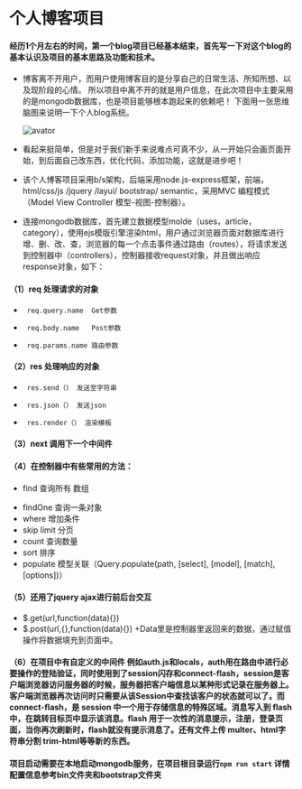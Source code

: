 
# 个人博客项目


#### 经历1个月左右的时间，第一个blog项目已经基本结束，首先写一下对这个blog的基本认识及项目的基本思路及功能和技术。

- 博客离不开用户，而用户使用博客目的是分享自己的日常生活、所知所想、以及现阶段的心情。
所以项目中离不开的就是用户信息，在此次项目中主要采用的是mongodb数据库，也是项目能够根本跑起来的依赖吧！
下面用一张思维脑图来说明一下个人blog系统。
  
  ![avator](./个人博客系统.xmind)
  
 - 看起来挺简单，但是对于我们新手来说难点可真不少，从一开始只会画页面开始，到后面自己改东西，优化代码，添加功能，这就是进步吧！
 - 该个人博客项目采用b/s架构，后端采用node.js-express框架，前端，html/css/js /jquery /layui/ bootstrap/ semantic，采用MVC 编程模式（Model View Controller 模型-视图-控制器）。
 - 连接mongodb数据库，首先建立数据模型molde（uses，article，category），使用ejs模版引擎渲染html，用户通过浏览器页面对数据库进行增、删、改、查，浏览器的每一个点击事件通过路由（routes），将请求发送到控制器中（controllers），控制器接收request对象，并且做出响应response对象，如下：
 #### （1）req 处理请求的对象
 +		req.query.name	Get参数
 +		req.body.name	Post参数
 +		req.params.name	路由参数
 #### （2）res 处理响应的对象
 +		res.send（） 发送至字符串
 +		res.json（） 发送json
 +		res.render（） 渲染模板
 			
 #### （3）next 调用下一个中间件
 
 #### （4）在控制器中有些常用的方法：
- find 查询所有 数组
 +	findOne 查询一条对象
 +	where 增加条件
 +	skip limit 分页
 +	count 查询数量
 +	sort 排序
 +	populate 模型关联（Query.populate(path, [select], [model], [match], [options])）
 
 #### （5）还用了jquery  ajax进行前后台交互
 +	$.get(url,function(data){})
 +	$.post(url,{},function(data){})
 +Data里是控制器里返回来的数据，通过赋值操作将数据填充到页面中。
 #### （6）在项目中有自定义的中间件 例如auth.js和locals，auth用在路由中进行必要操作的登陆验证，同时使用到了session闪存和connect-flash，session是客户端浏览器访问服务器的时候，服务器把客户端信息以某种形式记录在服务器上。客户端浏览器再次访问时只需要从该Session中查找该客户的状态就可以了。而connect-flash，是 session 中一个用于存储信息的特殊区域。消息写入到 flash 中，在跳转目标页中显示该消息。flash 用于一次性的消息提示，注册，登录页面，当你再次刷新时，flash就没有提示消息了。还有文件上传 multer、html字符串分割 trim-html等等新的东西。
 
 
 #### 项目启动需要在本地启动mongodb服务，在项目根目录运行`npm run start` 详情配置信息参考bin文件夹和bootstrap文件夹
